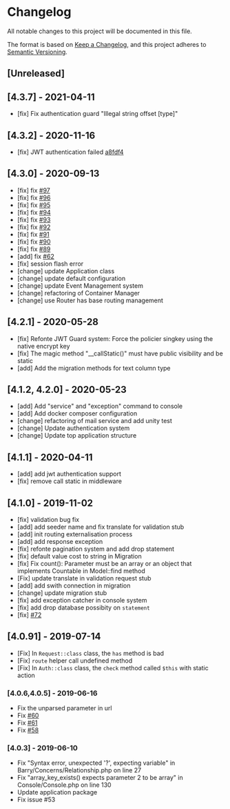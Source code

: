 # Changelog

All notable changes to this project will be documented in this file.

The format is based on [Keep a Changelog](https://keepachangelog.com/en/1.0.0/),
and this project adheres to [Semantic Versioning](https://semver.org/spec/v2.0.0.html).

## [Unreleased]

## [4.3.7] - 2021-04-11

- [fix] Fix authentication guard "Illegal string offset [type]"

## [4.3.2] - 2020-11-16

- [fix] JWT authentication failed [a8fdf4](https://github.com/bowphp/framework/commit/a8fdf4332e5ef1df5585734a72a947e20c8982f7)

## [4.3.0] - 2020-09-13

- [fix] fix [#97](https://github.com/bowphp/framework/issues/97)
- [fix] fix [#96](https://github.com/bowphp/framework/issues/96)
- [fix] fix [#95](https://github.com/bowphp/framework/issues/95)
- [fix] fix [#94](https://github.com/bowphp/framework/issues/94)
- [fix] fix [#93](https://github.com/bowphp/framework/issues/93)
- [fix] fix [#92](https://github.com/bowphp/framework/issues/92)
- [fix] fix [#91](https://github.com/bowphp/framework/issues/91)
- [fix] fix [#90](https://github.com/bowphp/framework/issues/90)
- [fix] fix [#89](https://github.com/bowphp/framework/issues/89)
- [add] fix [#62](https://github.com/bowphp/framework/issues/62)
- [fix] session flash error
- [change] update Application class
- [change] update default configuration
- [change] update Event Management system
- [change] refactoring of Container Manager
- [change] use Router has base routing management

## [4.2.1] - 2020-05-28

- [fix] Refonte JWT Guard system: Force the policier singkey using the native encrypt key
- [fix] The magic method "\_\_callStatic()" must have public visibility and be static
- [add] Add the migration methods for text column type

## [4.1.2, 4.2.0] - 2020-05-23

- [add] Add "service" and "exception" command to console
- [add] Add docker composer configuration
- [change] refactoring of mail service and add unity test
- [change] Update authentication system
- [change] Update top application structure

## [4.1.1] - 2020-04-11

- [add] add jwt authentication support
- [fix] remove call static in middleware

## [4.1.0] - 2019-11-02

- [fix] validation bug fix
- [add] add seeder name and fix translate for validation stub
- [add] init routing externalisation process
- [add] add response exception
- [fix] refonte pagination system and add drop statement
- [fix] default value cost to string in Migration
- [fix] Fix count(): Parameter must be an array or an object that implements Countable in Model::find method
- [Fix] update translate in validation request stub
- [add] add swith connection in migration
- [change] update migration stub
- [fix] add exception catcher in console system
- [fix] add drop database possibity on `statement`
- [fix] [#72](https://github.com/bowphp/framework/issues/72)

## [4.0.91] - 2019-07-14

- [Fix] In `Request::class` class, the `has` method is bad
- [Fix] `route` helper call undefined method
- [Fix] In `Auth::class` class, the `check` method called `$this` with static action

### [4.0.6,4.0.5] - 2019-06-16

- Fix the unparsed parameter in url
- Fix [#60](https://github.com/bowphp/framework/issues/60)
- Fix [#61](https://github.com/bowphp/framework/issues/61)
- Fix [#58](https://github.com/bowphp/framework/issues/58)

### [4.0.3] - 2019-06-10

- Fix "Syntax error, unexpected '?', expecting variable" in Barry/Concerns/Relationship.php on line 27
- Fix "array_key_exists() expects parameter 2 to be array" in Console/Console.php on line 130
- Update application package
- Fix issue #53
